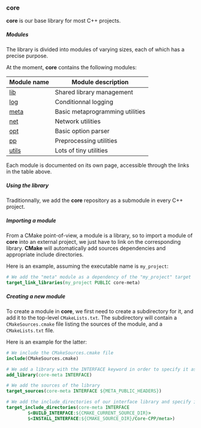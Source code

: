 ### core

**core** is our base library for most C++ projects.

##### Modules
The library is divided into modules of varying sizes, each of which has a precise purpose.

At the moment, **core** contains the following modules:

|     Module name     |        Module description        |
|---------------------|----------------------------------|
| [lib][1]            | Shared library management        |
| [log][2]            | Conditionnal logging             |
| [meta][3]           | Basic metaprogramming utilities  |
| [net][4]            | Network utilities                |
| [opt][5]            | Basic option parser              |
| [pp][6]             | Preprocessing utilities          |
| [utils][7]          | Lots of tiny utilities           |

[1]: http://doc.slyris.eu/projects/cpp/core/lib.html
[2]: http://doc.slyris.eu/projects/cpp/core/log.html
[3]: http://doc.slyris.eu/projects/cpp/core/meta.html
[4]: http://doc.slyris.eu/projects/cpp/core/net.html
[5]: http://doc.slyris.eu/projects/cpp/core/opt.html
[6]: http://doc.slyris.eu/projects/cpp/core/pp.html
[7]: http://doc.slyris.eu/projects/cpp/core/utils.html

Each module is documented on its own page, accessible through the links in the table above.

##### Using the library
Traditionnally, we add the **core** repository as a submodule in every C++ project.

##### Importing a module
From a CMake point-of-view, a module is a library, so to import a module of **core** into an external project, we just have to link on the corresponding library.
**CMake** will automatically add sources dependencies and appropriate include directories.

Here is an example, assuming the executable name is `my_project`:
```cmake
# We add the "meta" module as a dependency of the "my_project" target
target_link_libraries(my_project PUBLIC core-meta)
```

##### Creating a new module
To create a module in **core**, we first need to create a subdirectory for it, and add it to the top-level `CMakeLists.txt`.
The subdirectory will contain a `CMakeSources.cmake` file listing the sources of the module, and a `CMakeLists.txt` file.

Here is an example for the latter:

```cmake
# We include the CMakeSources.cmake file
include(CMakeSources.cmake)

# We add a library with the INTERFACE keyword in order to specify it as header-only
add_library(core-meta INTERFACE)

# We add the sources of the library
target_sources(core-meta INTERFACE ${META_PUBLIC_HEADERS})

# We add the include_directories of our interface library and specify its install directory
target_include_directories(core-meta INTERFACE
        $<BUILD_INTERFACE:${CMAKE_CURRENT_SOURCE_DIR}>
        $<INSTALL_INTERFACE:${CMAKE_SOURCE_DIR}/Core-CPP/meta>)
```

